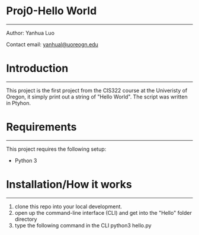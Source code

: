 # Proj0-Hello World
---------------------------------------------
Author: Yanhua Luo

Contact email: yanhual@uoreogn.edu

# Introduction
-------------------------------
This project is the first project from the CIS322 course at the Univeristy of Oregon, it simply print out a string of "Hello World". The script was written in Ptyhon.

# Requirements
-----------------------------------
This project requires the following setup:
* Python 3

# Installation/How it works
-----------------------------------------------------------
1) clone this repo into your local development.
2) open up the command-line interface (CLI) and get into the "Hello" folder directory
3) type the following command in the CLI
    python3 hello.py

